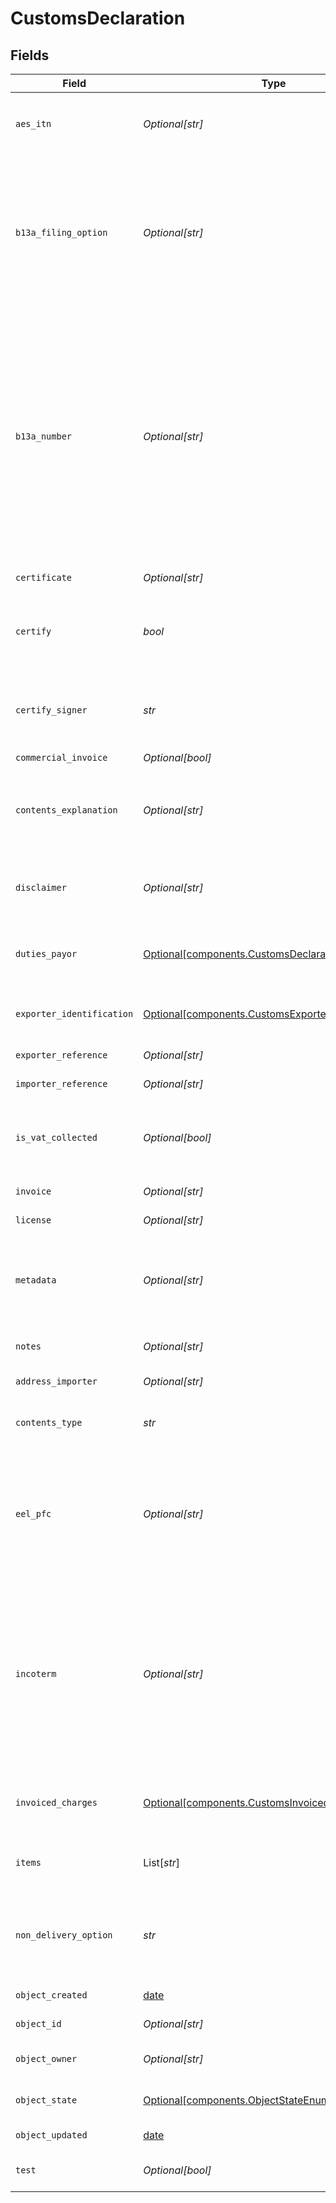 # CustomsDeclaration


## Fields

| Field                                                                                                                                                                                                                                                                                                                                                                                                    | Type                                                                                                                                                                                                                                                                                                                                                                                                     | Required                                                                                                                                                                                                                                                                                                                                                                                                 | Description                                                                                                                                                                                                                                                                                                                                                                                              | Example                                                                                                                                                                                                                                                                                                                                                                                                  |
| -------------------------------------------------------------------------------------------------------------------------------------------------------------------------------------------------------------------------------------------------------------------------------------------------------------------------------------------------------------------------------------------------------- | -------------------------------------------------------------------------------------------------------------------------------------------------------------------------------------------------------------------------------------------------------------------------------------------------------------------------------------------------------------------------------------------------------- | -------------------------------------------------------------------------------------------------------------------------------------------------------------------------------------------------------------------------------------------------------------------------------------------------------------------------------------------------------------------------------------------------------- | -------------------------------------------------------------------------------------------------------------------------------------------------------------------------------------------------------------------------------------------------------------------------------------------------------------------------------------------------------------------------------------------------------- | -------------------------------------------------------------------------------------------------------------------------------------------------------------------------------------------------------------------------------------------------------------------------------------------------------------------------------------------------------------------------------------------------------- |
| `aes_itn`                                                                                                                                                                                                                                                                                                                                                                                                | *Optional[str]*                                                                                                                                                                                                                                                                                                                                                                                          | :heavy_minus_sign:                                                                                                                                                                                                                                                                                                                                                                                       | **required if eel_pfc is `AES_ITN`**<br><br/>AES / ITN reference of the shipment.                                                                                                                                                                                                                                                                                                                        |                                                                                                                                                                                                                                                                                                                                                                                                          |
| `b13a_filing_option`                                                                                                                                                                                                                                                                                                                                                                                     | *Optional[str]*                                                                                                                                                                                                                                                                                                                                                                                          | :heavy_minus_sign:                                                                                                                                                                                                                                                                                                                                                                                       | B13A Option details are obtained by filing a B13A Canada Export Declaration via the Canadian Export Reporting System (CERS). <br/><a href="https://www.cbsa-asfc.gc.ca/services/export/guide-eng.html" target="_blank" rel="noopener noreferrer"> More information on reporting commercial exports from Canada. </a><br/>Allowed values available <a href="#tag/Customs-Declaration-B13A-Filing-Option">here</a> | FILED_ELECTRONICALLY                                                                                                                                                                                                                                                                                                                                                                                     |
| `b13a_number`                                                                                                                                                                                                                                                                                                                                                                                            | *Optional[str]*                                                                                                                                                                                                                                                                                                                                                                                          | :heavy_minus_sign:                                                                                                                                                                                                                                                                                                                                                                                       | **must be provided if and only if b13a_filing_option is provided**<br><br/>Represents:<br> the Proof of Report (POR) Number when b13a_filing_option is `FILED_ELECTRONICALLY`;<br> <br/>the Summary ID Number when b13a_filing_option is `SUMMARY_REPORTING`;<br> <br/>or the Exemption Number when b13a_filing_option is `NOT_REQUIRED`.                                                                |                                                                                                                                                                                                                                                                                                                                                                                                          |
| `certificate`                                                                                                                                                                                                                                                                                                                                                                                            | *Optional[str]*                                                                                                                                                                                                                                                                                                                                                                                          | :heavy_minus_sign:                                                                                                                                                                                                                                                                                                                                                                                       | Certificate reference of the shipment.                                                                                                                                                                                                                                                                                                                                                                   |                                                                                                                                                                                                                                                                                                                                                                                                          |
| `certify`                                                                                                                                                                                                                                                                                                                                                                                                | *bool*                                                                                                                                                                                                                                                                                                                                                                                                   | :heavy_check_mark:                                                                                                                                                                                                                                                                                                                                                                                       | Expresses that the certify_signer has provided all information of this customs declaration truthfully.                                                                                                                                                                                                                                                                                                   | true                                                                                                                                                                                                                                                                                                                                                                                                     |
| `certify_signer`                                                                                                                                                                                                                                                                                                                                                                                         | *str*                                                                                                                                                                                                                                                                                                                                                                                                    | :heavy_check_mark:                                                                                                                                                                                                                                                                                                                                                                                       | Name of the person who created the customs declaration and is responsible for the validity of all <br/>information provided.                                                                                                                                                                                                                                                                             | Shawn Ippotle                                                                                                                                                                                                                                                                                                                                                                                            |
| `commercial_invoice`                                                                                                                                                                                                                                                                                                                                                                                     | *Optional[bool]*                                                                                                                                                                                                                                                                                                                                                                                         | :heavy_minus_sign:                                                                                                                                                                                                                                                                                                                                                                                       | N/A                                                                                                                                                                                                                                                                                                                                                                                                      |                                                                                                                                                                                                                                                                                                                                                                                                          |
| `contents_explanation`                                                                                                                                                                                                                                                                                                                                                                                   | *Optional[str]*                                                                                                                                                                                                                                                                                                                                                                                          | :heavy_minus_sign:                                                                                                                                                                                                                                                                                                                                                                                       | **required if contents_type is `OTHER`**<br><br/>Explanation of the type of goods of the shipment.                                                                                                                                                                                                                                                                                                       | T-Shirt purchase                                                                                                                                                                                                                                                                                                                                                                                         |
| `disclaimer`                                                                                                                                                                                                                                                                                                                                                                                             | *Optional[str]*                                                                                                                                                                                                                                                                                                                                                                                          | :heavy_minus_sign:                                                                                                                                                                                                                                                                                                                                                                                       | Disclaimer for the shipment and customs information that have been provided.                                                                                                                                                                                                                                                                                                                             |                                                                                                                                                                                                                                                                                                                                                                                                          |
| `duties_payor`                                                                                                                                                                                                                                                                                                                                                                                           | [Optional[components.CustomsDeclarationDutiesPayor]](../../models/components/customsdeclarationdutiespayor.md)                                                                                                                                                                                                                                                                                           | :heavy_minus_sign:                                                                                                                                                                                                                                                                                                                                                                                       | Specifies who will pay the duties for the shipment. Only accepted for FedEx shipments.                                                                                                                                                                                                                                                                                                                   |                                                                                                                                                                                                                                                                                                                                                                                                          |
| `exporter_identification`                                                                                                                                                                                                                                                                                                                                                                                | [Optional[components.CustomsExporterIdentification]](../../models/components/customsexporteridentification.md)                                                                                                                                                                                                                                                                                           | :heavy_minus_sign:                                                                                                                                                                                                                                                                                                                                                                                       | Additional exporter identification that may be required to ship in certain countries                                                                                                                                                                                                                                                                                                                     |                                                                                                                                                                                                                                                                                                                                                                                                          |
| `exporter_reference`                                                                                                                                                                                                                                                                                                                                                                                     | *Optional[str]*                                                                                                                                                                                                                                                                                                                                                                                          | :heavy_minus_sign:                                                                                                                                                                                                                                                                                                                                                                                       | Exporter reference of an export shipment.                                                                                                                                                                                                                                                                                                                                                                |                                                                                                                                                                                                                                                                                                                                                                                                          |
| `importer_reference`                                                                                                                                                                                                                                                                                                                                                                                     | *Optional[str]*                                                                                                                                                                                                                                                                                                                                                                                          | :heavy_minus_sign:                                                                                                                                                                                                                                                                                                                                                                                       | Importer reference of an import shipment.                                                                                                                                                                                                                                                                                                                                                                |                                                                                                                                                                                                                                                                                                                                                                                                          |
| `is_vat_collected`                                                                                                                                                                                                                                                                                                                                                                                       | *Optional[bool]*                                                                                                                                                                                                                                                                                                                                                                                         | :heavy_minus_sign:                                                                                                                                                                                                                                                                                                                                                                                       | Indicates whether the shipment's destination VAT has been collected. May be required for some destinations.                                                                                                                                                                                                                                                                                              |                                                                                                                                                                                                                                                                                                                                                                                                          |
| `invoice`                                                                                                                                                                                                                                                                                                                                                                                                | *Optional[str]*                                                                                                                                                                                                                                                                                                                                                                                          | :heavy_minus_sign:                                                                                                                                                                                                                                                                                                                                                                                       | Invoice reference of the shipment.                                                                                                                                                                                                                                                                                                                                                                       | #123123                                                                                                                                                                                                                                                                                                                                                                                                  |
| `license`                                                                                                                                                                                                                                                                                                                                                                                                | *Optional[str]*                                                                                                                                                                                                                                                                                                                                                                                          | :heavy_minus_sign:                                                                                                                                                                                                                                                                                                                                                                                       | License reference of the shipment.                                                                                                                                                                                                                                                                                                                                                                       |                                                                                                                                                                                                                                                                                                                                                                                                          |
| `metadata`                                                                                                                                                                                                                                                                                                                                                                                               | *Optional[str]*                                                                                                                                                                                                                                                                                                                                                                                          | :heavy_minus_sign:                                                                                                                                                                                                                                                                                                                                                                                       | A string of up to 100 characters that can be filled with any additional information you <br/>want to attach to the object.                                                                                                                                                                                                                                                                               | Order ID #123123                                                                                                                                                                                                                                                                                                                                                                                         |
| `notes`                                                                                                                                                                                                                                                                                                                                                                                                  | *Optional[str]*                                                                                                                                                                                                                                                                                                                                                                                          | :heavy_minus_sign:                                                                                                                                                                                                                                                                                                                                                                                       | Additional notes to be included in the customs declaration.                                                                                                                                                                                                                                                                                                                                              |                                                                                                                                                                                                                                                                                                                                                                                                          |
| `address_importer`                                                                                                                                                                                                                                                                                                                                                                                       | *Optional[str]*                                                                                                                                                                                                                                                                                                                                                                                          | :heavy_minus_sign:                                                                                                                                                                                                                                                                                                                                                                                       | Object ID of the Importer address.                                                                                                                                                                                                                                                                                                                                                                       | 257ba08436604d2aaf069caafe7acb2a                                                                                                                                                                                                                                                                                                                                                                         |
| `contents_type`                                                                                                                                                                                                                                                                                                                                                                                          | *str*                                                                                                                                                                                                                                                                                                                                                                                                    | :heavy_check_mark:                                                                                                                                                                                                                                                                                                                                                                                       | Type of goods of the shipment.  <br/>Allowed values available <a href="#tag/Customs-Declaration-Contents-Type">here</a>                                                                                                                                                                                                                                                                                  | MERCHANDISE                                                                                                                                                                                                                                                                                                                                                                                              |
| `eel_pfc`                                                                                                                                                                                                                                                                                                                                                                                                | *Optional[str]*                                                                                                                                                                                                                                                                                                                                                                                          | :heavy_minus_sign:                                                                                                                                                                                                                                                                                                                                                                                       | EEL / PFC type of the shipment. For most shipments from the US to CA, `NOEEI_30_36` is applicable; for most <br/>other shipments from the US, `NOEEI_30_37_a` is applicable.<br/>Allowed values available <a href="#tag/Customs-Declaration-EELPFC">here</a>                                                                                                                                             | NOEEI_30_37_a                                                                                                                                                                                                                                                                                                                                                                                            |
| `incoterm`                                                                                                                                                                                                                                                                                                                                                                                               | *Optional[str]*                                                                                                                                                                                                                                                                                                                                                                                          | :heavy_minus_sign:                                                                                                                                                                                                                                                                                                                                                                                       | The incoterm reference of the shipment. FCA is available for DHL Express and FedEx only. <br/>eDAP is available for DPD UK only. DAP is available for DHL Express and DPD UK.<br/>If expecting DAP for other carriers, please use DDU.<br/>Allowed values available <a href="#tag/Customs-Declaration-Incoterm">here</a>                                                                                 | DDP                                                                                                                                                                                                                                                                                                                                                                                                      |
| `invoiced_charges`                                                                                                                                                                                                                                                                                                                                                                                       | [Optional[components.CustomsInvoicedCharges]](../../models/components/customsinvoicedcharges.md)                                                                                                                                                                                                                                                                                                         | :heavy_minus_sign:                                                                                                                                                                                                                                                                                                                                                                                       | Additional invoiced charges to be shown on the Customs Declaration Commercial Invoice.                                                                                                                                                                                                                                                                                                                   |                                                                                                                                                                                                                                                                                                                                                                                                          |
| `items`                                                                                                                                                                                                                                                                                                                                                                                                  | List[*str*]                                                                                                                                                                                                                                                                                                                                                                                              | :heavy_check_mark:                                                                                                                                                                                                                                                                                                                                                                                       | Distinct Parcel content items as Customs Items object_ids.                                                                                                                                                                                                                                                                                                                                               | [<br/>"5087f181d1dc4b14b73fdbf636498886"<br/>]                                                                                                                                                                                                                                                                                                                                                           |
| `non_delivery_option`                                                                                                                                                                                                                                                                                                                                                                                    | *str*                                                                                                                                                                                                                                                                                                                                                                                                    | :heavy_check_mark:                                                                                                                                                                                                                                                                                                                                                                                       | Indicates how the carrier should proceed in case the shipment can't be delivered.<br/>Allowed values available <a href="#tag/Customs-Declaration-Non-Delivery-Option">here</a>                                                                                                                                                                                                                           | RETURN                                                                                                                                                                                                                                                                                                                                                                                                   |
| `object_created`                                                                                                                                                                                                                                                                                                                                                                                         | [date](https://docs.python.org/3/library/datetime.html#date-objects)                                                                                                                                                                                                                                                                                                                                     | :heavy_minus_sign:                                                                                                                                                                                                                                                                                                                                                                                       | Date and time of object creation.                                                                                                                                                                                                                                                                                                                                                                        | 2014-07-17T01:01:08.306Z                                                                                                                                                                                                                                                                                                                                                                                 |
| `object_id`                                                                                                                                                                                                                                                                                                                                                                                              | *Optional[str]*                                                                                                                                                                                                                                                                                                                                                                                          | :heavy_minus_sign:                                                                                                                                                                                                                                                                                                                                                                                       | Unique identifier of the given object.                                                                                                                                                                                                                                                                                                                                                                   | e2197a54da9d470480f4f8796cc419cb                                                                                                                                                                                                                                                                                                                                                                         |
| `object_owner`                                                                                                                                                                                                                                                                                                                                                                                           | *Optional[str]*                                                                                                                                                                                                                                                                                                                                                                                          | :heavy_minus_sign:                                                                                                                                                                                                                                                                                                                                                                                       | Username of the user who created the object.                                                                                                                                                                                                                                                                                                                                                             | shippotle@shippo.com                                                                                                                                                                                                                                                                                                                                                                                     |
| `object_state`                                                                                                                                                                                                                                                                                                                                                                                           | [Optional[components.ObjectStateEnum]](../../models/components/objectstateenum.md)                                                                                                                                                                                                                                                                                                                       | :heavy_minus_sign:                                                                                                                                                                                                                                                                                                                                                                                       | Indicates the validity of the enclosing object                                                                                                                                                                                                                                                                                                                                                           |                                                                                                                                                                                                                                                                                                                                                                                                          |
| `object_updated`                                                                                                                                                                                                                                                                                                                                                                                         | [date](https://docs.python.org/3/library/datetime.html#date-objects)                                                                                                                                                                                                                                                                                                                                     | :heavy_minus_sign:                                                                                                                                                                                                                                                                                                                                                                                       | Date and time of last object update.                                                                                                                                                                                                                                                                                                                                                                     | 2014-07-17T01:01:08.306Z                                                                                                                                                                                                                                                                                                                                                                                 |
| `test`                                                                                                                                                                                                                                                                                                                                                                                                   | *Optional[bool]*                                                                                                                                                                                                                                                                                                                                                                                         | :heavy_minus_sign:                                                                                                                                                                                                                                                                                                                                                                                       | Indicates whether the object has been created in test mode.                                                                                                                                                                                                                                                                                                                                              | true                                                                                                                                                                                                                                                                                                                                                                                                     |
